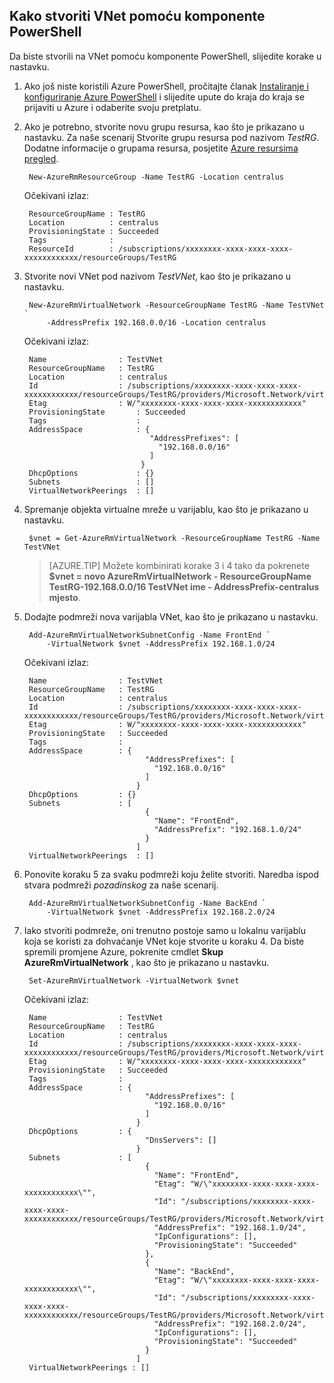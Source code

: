 ## <a name="how-to-create-a-vnet-using-powershell"></a>Kako stvoriti VNet pomoću komponente PowerShell
Da biste stvorili na VNet pomoću komponente PowerShell, slijedite korake u nastavku.

1. Ako još niste koristili Azure PowerShell, pročitajte članak [Instaliranje i konfiguriranje Azure PowerShell](../articles/powershell-install-configure.md) i slijedite upute do kraja do kraja se prijaviti u Azure i odaberite svoju pretplatu.
    
2. Ako je potrebno, stvorite novu grupu resursa, kao što je prikazano u nastavku. Za naše scenarij Stvorite grupu resursa pod nazivom *TestRG*. Dodatne informacije o grupama resursa, posjetite [Azure resursima pregled](../articles/resource-group-overview.md).

        New-AzureRmResourceGroup -Name TestRG -Location centralus

    Očekivani izlaz:
    
        ResourceGroupName : TestRG
        Location          : centralus
        ProvisioningState : Succeeded
        Tags              :
        ResourceId        : /subscriptions/xxxxxxxx-xxxx-xxxx-xxxx-xxxxxxxxxxxx/resourceGroups/TestRG   

3. Stvorite novi VNet pod nazivom *TestVNet*, kao što je prikazano u nastavku.

        New-AzureRmVirtualNetwork -ResourceGroupName TestRG -Name TestVNet `
            -AddressPrefix 192.168.0.0/16 -Location centralus   
        
    Očekivani izlaz:

        Name                : TestVNet
        ResourceGroupName   : TestRG
        Location            : centralus
        Id                  : /subscriptions/xxxxxxxx-xxxx-xxxx-xxxx-xxxxxxxxxxxx/resourceGroups/TestRG/providers/Microsoft.Network/virtualNetworks/TestVNet
        Etag                : W/"xxxxxxxx-xxxx-xxxx-xxxx-xxxxxxxxxxxx"
        ProvisioningState       : Succeeded
        Tags                    : 
        AddressSpace            : {
                                   "AddressPrefixes": [
                                     "192.168.0.0/16"
                                   ]
                                 }
        DhcpOptions             : {}
        Subnets                 : []
        VirtualNetworkPeerings  : []

4. Spremanje objekta virtualne mreže u varijablu, kao što je prikazano u nastavku.

        $vnet = Get-AzureRmVirtualNetwork -ResourceGroupName TestRG -Name TestVNet
    
    >[AZURE.TIP] Možete kombinirati korake 3 i 4 tako da pokrenete **$vnet = novo AzureRmVirtualNetwork - ResourceGroupName TestRG-192.168.0.0/16 TestVNet ime - AddressPrefix-centralus mjesto**.

5. Dodajte podmreži nova varijabla VNet, kao što je prikazano u nastavku.

        Add-AzureRmVirtualNetworkSubnetConfig -Name FrontEnd `
            -VirtualNetwork $vnet -AddressPrefix 192.168.1.0/24
        
    Očekivani izlaz:

        Name                : TestVNet
        ResourceGroupName   : TestRG
        Location            : centralus
        Id                  : /subscriptions/xxxxxxxx-xxxx-xxxx-xxxx-xxxxxxxxxxxx/resourceGroups/TestRG/providers/Microsoft.Network/virtualNetworks/TestVNet
        Etag                : W/"xxxxxxxx-xxxx-xxxx-xxxx-xxxxxxxxxxxx"
        ProvisioningState   : Succeeded
        Tags                :
        AddressSpace        : {
                                  "AddressPrefixes": [
                                    "192.168.0.0/16"
                                  ]
                                }
        DhcpOptions         : {}
        Subnets             : [
                                  {
                                    "Name": "FrontEnd",
                                    "AddressPrefix": "192.168.1.0/24"
                                  }
                                ]
        VirtualNetworkPeerings  : []

6. Ponovite koraku 5 za svaku podmreži koju želite stvoriti. Naredba ispod stvara podmreži *pozadinskog* za naše scenarij.

        Add-AzureRmVirtualNetworkSubnetConfig -Name BackEnd `
            -VirtualNetwork $vnet -AddressPrefix 192.168.2.0/24

7. Iako stvoriti podmreže, oni trenutno postoje samo u lokalnu varijablu koja se koristi za dohvaćanje VNet koje stvorite u koraku 4. Da biste spremili promjene Azure, pokrenite cmdlet **Skup AzureRmVirtualNetwork** , kao što je prikazano u nastavku.

        Set-AzureRmVirtualNetwork -VirtualNetwork $vnet 
        
    Očekivani izlaz:

        Name                : TestVNet
        ResourceGroupName   : TestRG
        Location            : centralus
        Id                  : /subscriptions/xxxxxxxx-xxxx-xxxx-xxxx-xxxxxxxxxxxx/resourceGroups/TestRG/providers/Microsoft.Network/virtualNetworks/TestVNet
        Etag                : W/"xxxxxxxx-xxxx-xxxx-xxxx-xxxxxxxxxxxx"
        ProvisioningState   : Succeeded
        Tags                :
        AddressSpace        : {
                                  "AddressPrefixes": [
                                    "192.168.0.0/16"
                                  ]
                                }
        DhcpOptions         : {
                                  "DnsServers": []
                                }
        Subnets             : [
                                  {
                                    "Name": "FrontEnd",
                                    "Etag": "W/\"xxxxxxxx-xxxx-xxxx-xxxx-xxxxxxxxxxxx\"",
                                    "Id": "/subscriptions/xxxxxxxx-xxxx-xxxx-xxxx-xxxxxxxxxxxx/resourceGroups/TestRG/providers/Microsoft.Network/virtualNetworks/TestVNet/subnets/FrontEnd",
                                    "AddressPrefix": "192.168.1.0/24",
                                    "IpConfigurations": [],
                                    "ProvisioningState": "Succeeded"
                                  },
                                  {
                                    "Name": "BackEnd",
                                    "Etag": "W/\"xxxxxxxx-xxxx-xxxx-xxxx-xxxxxxxxxxxx\"",
                                    "Id": "/subscriptions/xxxxxxxx-xxxx-xxxx-xxxx-xxxxxxxxxxxx/resourceGroups/TestRG/providers/Microsoft.Network/virtualNetworks/TestVNet/subnets/BackEnd",
                                    "AddressPrefix": "192.168.2.0/24",
                                    "IpConfigurations": [],
                                    "ProvisioningState": "Succeeded"
                                  }
                                ]
        VirtualNetworkPeerings : []
